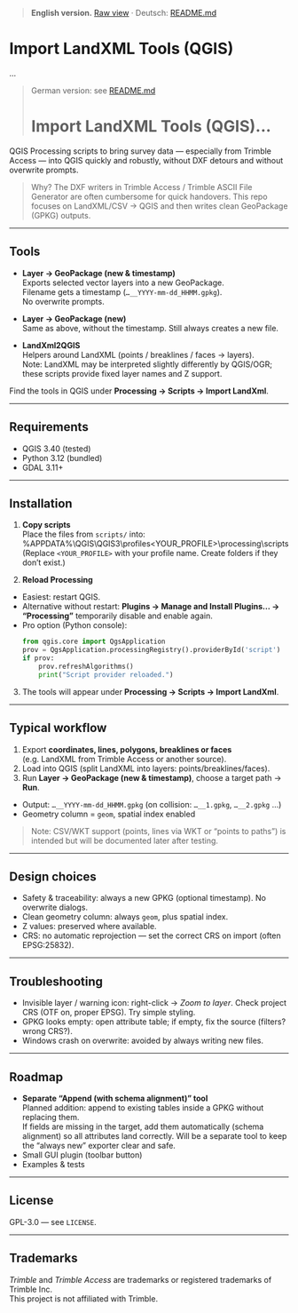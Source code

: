 > **<span class="notranslate">English</span> version.** [Raw view](README_en.md?plain=1) · Deutsch: [README.md](README.md)

# Import LandXML Tools (QGIS)
...

> German version: see [README.md](README.md)
> # Import LandXML Tools (QGIS)...

QGIS Processing scripts to bring survey data — especially from Trimble Access — into QGIS quickly and robustly, without DXF detours and without overwrite prompts.

> Why? The DXF writers in Trimble Access / Trimble ASCII File Generator are often cumbersome for quick handovers. This repo focuses on LandXML/CSV → QGIS and then writes clean GeoPackage (GPKG) outputs.

---

## Tools

- **Layer → GeoPackage (new & timestamp)**  
  Exports selected vector layers into a new GeoPackage.  
  Filename gets a timestamp (`…__YYYY-mm-dd_HHMM.gpkg`).  
  No overwrite prompts.

- **Layer → GeoPackage (new)**  
  Same as above, without the timestamp. Still always creates a new file.

- **LandXml2QGIS**  
  Helpers around LandXML (points / breaklines / faces → layers).  
  Note: LandXML may be interpreted slightly differently by QGIS/OGR; these scripts provide fixed layer names and Z support.

Find the tools in QGIS under **Processing → Scripts → Import LandXml**.

---

## Requirements

- QGIS 3.40 (tested)  
- Python 3.12 (bundled)  
- GDAL 3.11+

---

## Installation

1. **Copy scripts**  
   Place the files from `scripts/` into: %APPDATA%\QGIS\QGIS3\profiles<YOUR_PROFILE>\processing\scripts\
   (Replace `<YOUR_PROFILE>` with your profile name. Create folders if they don’t exist.)

2. **Reload Processing**  
- Easiest: restart QGIS.  
- Alternative without restart: **Plugins → Manage and Install Plugins… → “Processing”** temporarily disable and enable again.  
- Pro option (Python console):
  ```python
  from qgis.core import QgsApplication
  prov = QgsApplication.processingRegistry().providerById('script')
  if prov:
      prov.refreshAlgorithms()
      print("Script provider reloaded.")
  ```

3. The tools will appear under **Processing → Scripts → Import LandXml**.

---

## Typical workflow

1. Export **coordinates, lines, polygons, breaklines or faces**  
(e.g. LandXML from Trimble Access or another source).
2. Load into QGIS (split LandXML into layers: points/breaklines/faces).
3. Run **Layer → GeoPackage (new & timestamp)**, choose a target path → **Run**.  
- Output: `…__YYYY-mm-dd_HHMM.gpkg` (on collision: `…__1.gpkg`, `…__2.gpkg` …)  
- Geometry column = `geom`, spatial index enabled

> Note: CSV/WKT support (points, lines via WKT or “points to paths”) is intended but will be documented later after testing.

---

## Design choices

- Safety & traceability: always a new GPKG (optional timestamp). No overwrite dialogs.  
- Clean geometry column: always `geom`, plus spatial index.  
- Z values: preserved where available.  
- CRS: no automatic reprojection — set the correct CRS on import (often EPSG:25832).

---

## Troubleshooting

- Invisible layer / warning icon: right-click → *Zoom to layer*. Check project CRS (OTF on, proper EPSG). Try simple styling.  
- GPKG looks empty: open attribute table; if empty, fix the source (filters? wrong CRS?).  
- Windows crash on overwrite: avoided by always writing new files.

---

## Roadmap

- **Separate “Append (with schema alignment)” tool**  
Planned addition: append to existing tables inside a GPKG without replacing them.  
If fields are missing in the target, add them automatically (schema alignment) so all attributes land correctly. Will be a separate tool to keep the “always new” exporter clear and safe.
- Small GUI plugin (toolbar button)  
- Examples & tests

---

## License

GPL-3.0 — see `LICENSE`.

---

## Trademarks

*Trimble* and *Trimble Access* are trademarks or registered trademarks of Trimble Inc.  
This project is not affiliated with Trimble.



